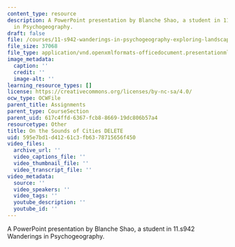 ```yaml
---
content_type: resource
description: A PowerPoint presentation by Blanche Shao, a student in 11.s942 Wanderings
  in Psychogeography.
draft: false
file: /courses/11-s942-wanderings-in-psychogeography-exploring-landscapes-of-history-biography-memory-culture-nature-poetry-surreality-fantasy-and-madness-fall-2020/595e7bd1d41261c3fb6378715656f450_MIT11_s942f20_shao_slides.pptx
file_size: 37068
file_type: application/vnd.openxmlformats-officedocument.presentationml.presentation
image_metadata:
  caption: ''
  credit: ''
  image-alt: ''
learning_resource_types: []
license: https://creativecommons.org/licenses/by-nc-sa/4.0/
ocw_type: OCWFile
parent_title: Assignments
parent_type: CourseSection
parent_uid: 617c4ffd-6367-fcb8-8669-19dc806b57a4
resourcetype: Other
title: On the Sounds of Cities DELETE
uid: 595e7bd1-d412-61c3-fb63-78715656f450
video_files:
  archive_url: ''
  video_captions_file: ''
  video_thumbnail_file: ''
  video_transcript_file: ''
video_metadata:
  source: ''
  video_speakers: ''
  video_tags: ''
  youtube_description: ''
  youtube_id: ''
---
```

A PowerPoint presentation by Blanche Shao, a student in 11.s942 Wanderings in Psychogeography.